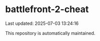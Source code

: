 # battlefront-2-cheat

Last updated: 2025-07-03 13:24:16

This repository is automatically maintained.
